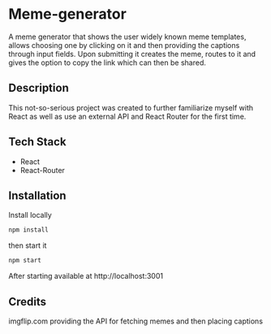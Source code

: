 # Meme-generator

A meme generator that shows the user widely known meme templates, allows choosing one by clicking on it and then providing the captions through input fields. Upon submitting it creates the meme, routes to it and gives the option to copy the link which can then be shared.

## Description

This not-so-serious project was created to further familiarize myself with React as well as use an external API and React Router for the first time.

## Tech Stack
- React
- React-Router

## Installation
Install locally
```sh
npm install
```
then start it

```sh
npm start
```
After starting available at http://localhost:3001

## Credits
imgflip.com providing the API for fetching memes and then placing captions
